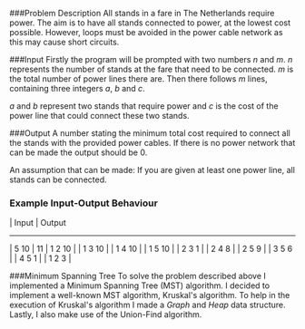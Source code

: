 
###Problem Description
All stands in a fare in The Netherlands require power. The aim is to have all stands connected to power, at the lowest cost possible. However, loops must be avoided in the power cable network as this may cause short circuits. 


###Input 
Firstly the program will be prompted with two numbers *n* and *m*. *n* represents the number of stands at the fare that need to be connected. *m* is the total number of power lines there are. Then there follows *m* lines, containing three integers *a*, *b* and *c*. 

*a* and *b* represent two stands that require power and *c* is the cost of the power line that could connect these two stands. 

###Output
A number stating the minimum total cost required to connect all the stands with the provided power cables. If there is no power network that can be made the output should be 0. 

An assumption that can be made: If you are given at least one power line, all stands can be connected. 

### Example Input-Output Behaviour
| Input | Output
- - - - - - - - - -
| 5 10   | 11
| 1 2 10 |
| 1 3 10 |
| 1 4 10 |
| 1 5 10 |
| 2 3 1  |
| 2 4 8  |
| 2 5 9  |
| 3 5 6  |
| 4 5 1  |
| 1 2 3  |

###Minimum Spanning Tree
To solve the problem described above I implemented a Minimum Spanning Tree (MST) algorithm. I decided to implement a well-known MST algorithm, Kruskal's algorithm. To help in the execution of Kruskal's algorithm I made a *Graph* and *Heap* data structure. Lastly, I also make use of the Union-Find algorithm. 
